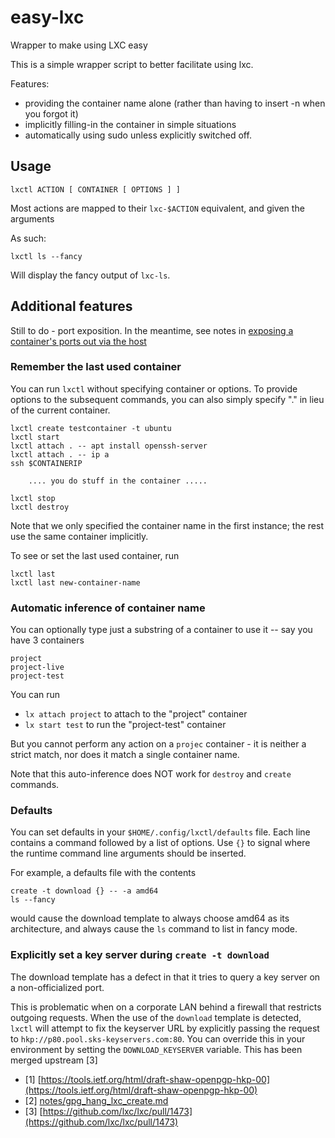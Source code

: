 # easy-lxc

Wrapper to make using LXC easy

This is a simple wrapper script to better facilitate using lxc.

Features:

* providing the container name alone (rather than having to insert -n when you forgot it)
* implicitly filling-in the container in simple situations
* automatically using sudo unless explicitly switched off.

## Usage

	lxctl ACTION [ CONTAINER [ OPTIONS ] ]

Most actions are mapped to their `lxc-$ACTION` equivalent, and given the arguments

As such:

	lxctl ls --fancy

Will display the fancy output of `lxc-ls`.

## Additional features

Still to do - port exposition. In the meantime, see notes in [exposing a container's ports out via the host](notes/container_exposure.md)

### Remember the last used container

You can run `lxctl` without specifying container or options. To provide options to the subsequent commands, you can also simply specify "." in lieu of the current container.

	lxctl create testcontainer -t ubuntu
	lxctl start
	lxctl attach . -- apt install openssh-server
	lxctl attach . -- ip a
	ssh $CONTAINERIP

	    .... you do stuff in the container .....
	
	lxctl stop
	lxctl destroy

Note that we only specified the container name in the first instance; the rest use the same container implicitly.

To see or set the last used container, run

	lxctl last
	lxctl last new-container-name

### Automatic inference of container name

You can optionally type just a substring of a container to use it -- say you have 3 containers

	project
	project-live
	project-test

You can run

* `lx attach project` to attach to the "project" container
* `lx start test` to run the "project-test" container

But you cannot perform any action on a `projec` container - it is neither a strict match, nor does it match a single container name.

Note that this auto-inference does NOT work for `destroy` and `create` commands.

### Defaults

You can set defaults in your `$HOME/.config/lxctl/defaults` file. Each line contains a command followed by a list of options. Use `{}` to signal where the runtime command line arguments should be inserted.

For example, a defaults file with the contents

	create -t download {} -- -a amd64
	ls --fancy

would cause the download template to always choose amd64 as its architecture, and always cause the `ls` command to list in fancy mode.

### Explicitly set a key server during `create -t download`

The download template has a defect in that it tries to query a key server on a non-officialized port.

This is problematic when on a corporate LAN behind a firewall that restricts outgoing requests. When the use of the `download` template is detected, `lxctl` will attempt to fix the keyserver URL by explicitly passing the request to `hkp://p80.pool.sks-keyservers.com:80`. You can override this in your environment by setting the `DOWNLOAD_KEYSERVER` variable. This has been merged upstream [3]

* [1] [https://tools.ietf.org/html/draft-shaw-openpgp-hkp-00](https://tools.ietf.org/html/draft-shaw-openpgp-hkp-00)
* [2] [notes/gpg_hang_lxc_create.md](notes/gpg_hang_lxc_create.md)
* [3] [https://github.com/lxc/lxc/pull/1473](https://github.com/lxc/lxc/pull/1473)

